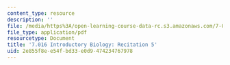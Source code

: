 ```yaml
---
content_type: resource
description: ''
file: /media/https%3A/open-learning-course-data-rc.s3.amazonaws.com/7-016-introductory-biology-fall-2018/2e855f8ee54fbd33e0d9474234767978_MIT7_016F18rec5.pdf
file_type: application/pdf
resourcetype: Document
title: '7.016 Introductory Biology: Recitation 5'
uid: 2e855f8e-e54f-bd33-e0d9-474234767978
---
```

